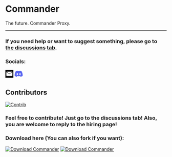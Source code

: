 # Commander
The future. Commander Proxy.
***
### If you need help or want to suggest something, please go to [the discussions tab](https://github.com/Command-Enterprises/Commander/discussions).
### Socials:
<img src="static/assets/other/email.svg" width="25" height="25"> 
<img src="static/assets/other/discord.svg" width="25" height="25">

## Contributors
[![Contrib](https://contrib.rocks/image?repo=Command-Enterprises/Commander)](https://github.com/Command-Enterprises/Commander/graphs/contributors)

### Feel free to contribute! Just go to the discussions tab! Also, you are welcome to reply to the hiring page!

### Download here (You can also fork if you want):
[![Download Commander](https://a.fsdn.com/con/app/sf-download-button)](https://sourceforge.net/projects/commanderproxy/files/latest/download) [![Download Commander](https://img.shields.io/sourceforge/dt/commanderproxy.svg)](https://sourceforge.net/projects/commanderproxy/files/latest/download)
